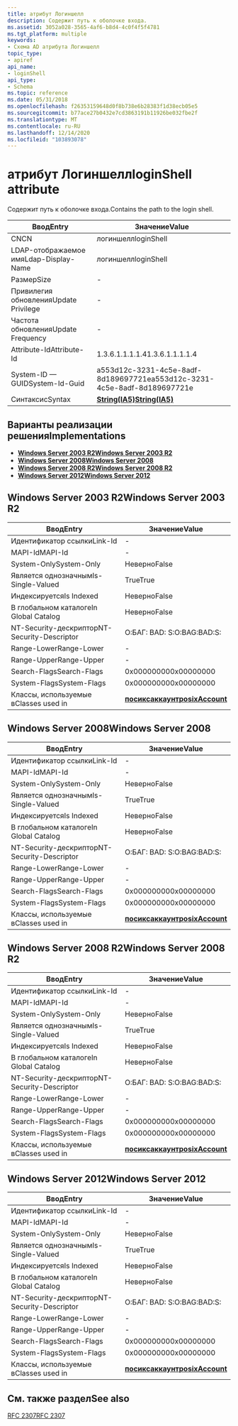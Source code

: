 ```yaml
---
title: атрибут Логиншелл
description: Содержит путь к оболочке входа.
ms.assetid: 3052a028-3565-4af6-b8d4-4c0f4f5f4781
ms.tgt_platform: multiple
keywords:
- Схема AD атрибута Логиншелл
topic_type:
- apiref
api_name:
- loginShell
api_type:
- Schema
ms.topic: reference
ms.date: 05/31/2018
ms.openlocfilehash: f26353159648d0f8b738e6b28383f1d38ecb05e5
ms.sourcegitcommit: b77ace27b0432e7cd3863191b11926be032fbe2f
ms.translationtype: MT
ms.contentlocale: ru-RU
ms.lasthandoff: 12/14/2020
ms.locfileid: "103893078"
---
```

# <a name="loginshell-attribute"></a><span data-ttu-id="7df34-104">атрибут Логиншелл</span><span class="sxs-lookup"><span data-stu-id="7df34-104">loginShell attribute</span></span>

<span data-ttu-id="7df34-105">Содержит путь к оболочке входа.</span><span class="sxs-lookup"><span data-stu-id="7df34-105">Contains the path to the login shell.</span></span>



| <span data-ttu-id="7df34-106">Ввод</span><span class="sxs-lookup"><span data-stu-id="7df34-106">Entry</span></span> | <span data-ttu-id="7df34-107">Значение</span><span class="sxs-lookup"><span data-stu-id="7df34-107">Value</span></span> |
|-------------------|--------------------------------------|
| <span data-ttu-id="7df34-108">CN</span><span class="sxs-lookup"><span data-stu-id="7df34-108">CN</span></span>                | <span data-ttu-id="7df34-109">логиншелл</span><span class="sxs-lookup"><span data-stu-id="7df34-109">loginShell</span></span>                           |
| <span data-ttu-id="7df34-110">LDAP-отображаемое имя</span><span class="sxs-lookup"><span data-stu-id="7df34-110">Ldap-Display-Name</span></span> | <span data-ttu-id="7df34-111">логиншелл</span><span class="sxs-lookup"><span data-stu-id="7df34-111">loginShell</span></span>                           |
| <span data-ttu-id="7df34-112">Размер</span><span class="sxs-lookup"><span data-stu-id="7df34-112">Size</span></span>              | \-                                   |
| <span data-ttu-id="7df34-113">Привилегия обновления</span><span class="sxs-lookup"><span data-stu-id="7df34-113">Update Privilege</span></span>  | \-                                   |
| <span data-ttu-id="7df34-114">Частота обновления</span><span class="sxs-lookup"><span data-stu-id="7df34-114">Update Frequency</span></span>  | \-                                   |
| <span data-ttu-id="7df34-115">Attribute-Id</span><span class="sxs-lookup"><span data-stu-id="7df34-115">Attribute-Id</span></span>      | <span data-ttu-id="7df34-116">1.3.6.1.1.1.1.4</span><span class="sxs-lookup"><span data-stu-id="7df34-116">1.3.6.1.1.1.1.4</span></span>                      |
| <span data-ttu-id="7df34-117">System-ID — GUID</span><span class="sxs-lookup"><span data-stu-id="7df34-117">System-Id-Guid</span></span>    | <span data-ttu-id="7df34-118">a553d12c-3231-4c5e-8adf-8d189697721e</span><span class="sxs-lookup"><span data-stu-id="7df34-118">a553d12c-3231-4c5e-8adf-8d189697721e</span></span> |
| <span data-ttu-id="7df34-119">Синтаксис</span><span class="sxs-lookup"><span data-stu-id="7df34-119">Syntax</span></span>            | [<span data-ttu-id="7df34-120">**String(IA5)**</span><span class="sxs-lookup"><span data-stu-id="7df34-120">**String(IA5)**</span></span>](s-string-ia5.md)  |



## <a name="implementations"></a><span data-ttu-id="7df34-121">Варианты реализации решения</span><span class="sxs-lookup"><span data-stu-id="7df34-121">Implementations</span></span>

-   [<span data-ttu-id="7df34-122">**Windows Server 2003 R2**</span><span class="sxs-lookup"><span data-stu-id="7df34-122">**Windows Server 2003 R2**</span></span>](#windows-server-2003-r2)
-   [<span data-ttu-id="7df34-123">**Windows Server 2008**</span><span class="sxs-lookup"><span data-stu-id="7df34-123">**Windows Server 2008**</span></span>](#windows-server-2008)
-   [<span data-ttu-id="7df34-124">**Windows Server 2008 R2**</span><span class="sxs-lookup"><span data-stu-id="7df34-124">**Windows Server 2008 R2**</span></span>](#windows-server-2008-r2)
-   [<span data-ttu-id="7df34-125">**Windows Server 2012**</span><span class="sxs-lookup"><span data-stu-id="7df34-125">**Windows Server 2012**</span></span>](#windows-server-2012)

## <a name="windows-server-2003-r2"></a><span data-ttu-id="7df34-126">Windows Server 2003 R2</span><span class="sxs-lookup"><span data-stu-id="7df34-126">Windows Server 2003 R2</span></span>



| <span data-ttu-id="7df34-127">Ввод</span><span class="sxs-lookup"><span data-stu-id="7df34-127">Entry</span></span> | <span data-ttu-id="7df34-128">Значение</span><span class="sxs-lookup"><span data-stu-id="7df34-128">Value</span></span> |
|------------------------|---------------------------------------------------|
| <span data-ttu-id="7df34-129">Идентификатор ссылки</span><span class="sxs-lookup"><span data-stu-id="7df34-129">Link-Id</span></span>                | \-                                                |
| <span data-ttu-id="7df34-130">MAPI-Id</span><span class="sxs-lookup"><span data-stu-id="7df34-130">MAPI-Id</span></span>                | \-                                                |
| <span data-ttu-id="7df34-131">System-Only</span><span class="sxs-lookup"><span data-stu-id="7df34-131">System-Only</span></span>            | <span data-ttu-id="7df34-132">Неверно</span><span class="sxs-lookup"><span data-stu-id="7df34-132">False</span></span>                                             |
| <span data-ttu-id="7df34-133">Является однозначным</span><span class="sxs-lookup"><span data-stu-id="7df34-133">Is-Single-Valued</span></span>       | <span data-ttu-id="7df34-134">True</span><span class="sxs-lookup"><span data-stu-id="7df34-134">True</span></span>                                              |
| <span data-ttu-id="7df34-135">Индексируется</span><span class="sxs-lookup"><span data-stu-id="7df34-135">Is Indexed</span></span>             | <span data-ttu-id="7df34-136">Неверно</span><span class="sxs-lookup"><span data-stu-id="7df34-136">False</span></span>                                             |
| <span data-ttu-id="7df34-137">В глобальном каталоге</span><span class="sxs-lookup"><span data-stu-id="7df34-137">In Global Catalog</span></span>      | <span data-ttu-id="7df34-138">Неверно</span><span class="sxs-lookup"><span data-stu-id="7df34-138">False</span></span>                                             |
| <span data-ttu-id="7df34-139">NT-Security-дескриптор</span><span class="sxs-lookup"><span data-stu-id="7df34-139">NT-Security-Descriptor</span></span> | <span data-ttu-id="7df34-140">О:БАГ: BAD: S:</span><span class="sxs-lookup"><span data-stu-id="7df34-140">O:BAG:BAD:S:</span></span>                                      |
| <span data-ttu-id="7df34-141">Range-Lower</span><span class="sxs-lookup"><span data-stu-id="7df34-141">Range-Lower</span></span>            | \-                                                |
| <span data-ttu-id="7df34-142">Range-Upper</span><span class="sxs-lookup"><span data-stu-id="7df34-142">Range-Upper</span></span>            | \-                                                |
| <span data-ttu-id="7df34-143">Search-Flags</span><span class="sxs-lookup"><span data-stu-id="7df34-143">Search-Flags</span></span>           | <span data-ttu-id="7df34-144">0x00000000</span><span class="sxs-lookup"><span data-stu-id="7df34-144">0x00000000</span></span>                                        |
| <span data-ttu-id="7df34-145">System-Flags</span><span class="sxs-lookup"><span data-stu-id="7df34-145">System-Flags</span></span>           | <span data-ttu-id="7df34-146">0x00000000</span><span class="sxs-lookup"><span data-stu-id="7df34-146">0x00000000</span></span>                                        |
| <span data-ttu-id="7df34-147">Классы, используемые в</span><span class="sxs-lookup"><span data-stu-id="7df34-147">Classes used in</span></span>        | [<span data-ttu-id="7df34-148">**посиксаккаунт**</span><span class="sxs-lookup"><span data-stu-id="7df34-148">**posixAccount**</span></span>](c-posixaccount.md)<br/> |



## <a name="windows-server-2008"></a><span data-ttu-id="7df34-149">Windows Server 2008</span><span class="sxs-lookup"><span data-stu-id="7df34-149">Windows Server 2008</span></span>



| <span data-ttu-id="7df34-150">Ввод</span><span class="sxs-lookup"><span data-stu-id="7df34-150">Entry</span></span> | <span data-ttu-id="7df34-151">Значение</span><span class="sxs-lookup"><span data-stu-id="7df34-151">Value</span></span> |
|------------------------|---------------------------------------------------|
| <span data-ttu-id="7df34-152">Идентификатор ссылки</span><span class="sxs-lookup"><span data-stu-id="7df34-152">Link-Id</span></span>                | \-                                                |
| <span data-ttu-id="7df34-153">MAPI-Id</span><span class="sxs-lookup"><span data-stu-id="7df34-153">MAPI-Id</span></span>                | \-                                                |
| <span data-ttu-id="7df34-154">System-Only</span><span class="sxs-lookup"><span data-stu-id="7df34-154">System-Only</span></span>            | <span data-ttu-id="7df34-155">Неверно</span><span class="sxs-lookup"><span data-stu-id="7df34-155">False</span></span>                                             |
| <span data-ttu-id="7df34-156">Является однозначным</span><span class="sxs-lookup"><span data-stu-id="7df34-156">Is-Single-Valued</span></span>       | <span data-ttu-id="7df34-157">True</span><span class="sxs-lookup"><span data-stu-id="7df34-157">True</span></span>                                              |
| <span data-ttu-id="7df34-158">Индексируется</span><span class="sxs-lookup"><span data-stu-id="7df34-158">Is Indexed</span></span>             | <span data-ttu-id="7df34-159">Неверно</span><span class="sxs-lookup"><span data-stu-id="7df34-159">False</span></span>                                             |
| <span data-ttu-id="7df34-160">В глобальном каталоге</span><span class="sxs-lookup"><span data-stu-id="7df34-160">In Global Catalog</span></span>      | <span data-ttu-id="7df34-161">Неверно</span><span class="sxs-lookup"><span data-stu-id="7df34-161">False</span></span>                                             |
| <span data-ttu-id="7df34-162">NT-Security-дескриптор</span><span class="sxs-lookup"><span data-stu-id="7df34-162">NT-Security-Descriptor</span></span> | <span data-ttu-id="7df34-163">О:БАГ: BAD: S:</span><span class="sxs-lookup"><span data-stu-id="7df34-163">O:BAG:BAD:S:</span></span>                                      |
| <span data-ttu-id="7df34-164">Range-Lower</span><span class="sxs-lookup"><span data-stu-id="7df34-164">Range-Lower</span></span>            | \-                                                |
| <span data-ttu-id="7df34-165">Range-Upper</span><span class="sxs-lookup"><span data-stu-id="7df34-165">Range-Upper</span></span>            | \-                                                |
| <span data-ttu-id="7df34-166">Search-Flags</span><span class="sxs-lookup"><span data-stu-id="7df34-166">Search-Flags</span></span>           | <span data-ttu-id="7df34-167">0x00000000</span><span class="sxs-lookup"><span data-stu-id="7df34-167">0x00000000</span></span>                                        |
| <span data-ttu-id="7df34-168">System-Flags</span><span class="sxs-lookup"><span data-stu-id="7df34-168">System-Flags</span></span>           | <span data-ttu-id="7df34-169">0x00000000</span><span class="sxs-lookup"><span data-stu-id="7df34-169">0x00000000</span></span>                                        |
| <span data-ttu-id="7df34-170">Классы, используемые в</span><span class="sxs-lookup"><span data-stu-id="7df34-170">Classes used in</span></span>        | [<span data-ttu-id="7df34-171">**посиксаккаунт**</span><span class="sxs-lookup"><span data-stu-id="7df34-171">**posixAccount**</span></span>](c-posixaccount.md)<br/> |



## <a name="windows-server-2008-r2"></a><span data-ttu-id="7df34-172">Windows Server 2008 R2</span><span class="sxs-lookup"><span data-stu-id="7df34-172">Windows Server 2008 R2</span></span>



| <span data-ttu-id="7df34-173">Ввод</span><span class="sxs-lookup"><span data-stu-id="7df34-173">Entry</span></span> | <span data-ttu-id="7df34-174">Значение</span><span class="sxs-lookup"><span data-stu-id="7df34-174">Value</span></span> |
|------------------------|---------------------------------------------------|
| <span data-ttu-id="7df34-175">Идентификатор ссылки</span><span class="sxs-lookup"><span data-stu-id="7df34-175">Link-Id</span></span>                | \-                                                |
| <span data-ttu-id="7df34-176">MAPI-Id</span><span class="sxs-lookup"><span data-stu-id="7df34-176">MAPI-Id</span></span>                | \-                                                |
| <span data-ttu-id="7df34-177">System-Only</span><span class="sxs-lookup"><span data-stu-id="7df34-177">System-Only</span></span>            | <span data-ttu-id="7df34-178">Неверно</span><span class="sxs-lookup"><span data-stu-id="7df34-178">False</span></span>                                             |
| <span data-ttu-id="7df34-179">Является однозначным</span><span class="sxs-lookup"><span data-stu-id="7df34-179">Is-Single-Valued</span></span>       | <span data-ttu-id="7df34-180">True</span><span class="sxs-lookup"><span data-stu-id="7df34-180">True</span></span>                                              |
| <span data-ttu-id="7df34-181">Индексируется</span><span class="sxs-lookup"><span data-stu-id="7df34-181">Is Indexed</span></span>             | <span data-ttu-id="7df34-182">Неверно</span><span class="sxs-lookup"><span data-stu-id="7df34-182">False</span></span>                                             |
| <span data-ttu-id="7df34-183">В глобальном каталоге</span><span class="sxs-lookup"><span data-stu-id="7df34-183">In Global Catalog</span></span>      | <span data-ttu-id="7df34-184">Неверно</span><span class="sxs-lookup"><span data-stu-id="7df34-184">False</span></span>                                             |
| <span data-ttu-id="7df34-185">NT-Security-дескриптор</span><span class="sxs-lookup"><span data-stu-id="7df34-185">NT-Security-Descriptor</span></span> | <span data-ttu-id="7df34-186">О:БАГ: BAD: S:</span><span class="sxs-lookup"><span data-stu-id="7df34-186">O:BAG:BAD:S:</span></span>                                      |
| <span data-ttu-id="7df34-187">Range-Lower</span><span class="sxs-lookup"><span data-stu-id="7df34-187">Range-Lower</span></span>            | \-                                                |
| <span data-ttu-id="7df34-188">Range-Upper</span><span class="sxs-lookup"><span data-stu-id="7df34-188">Range-Upper</span></span>            | \-                                                |
| <span data-ttu-id="7df34-189">Search-Flags</span><span class="sxs-lookup"><span data-stu-id="7df34-189">Search-Flags</span></span>           | <span data-ttu-id="7df34-190">0x00000000</span><span class="sxs-lookup"><span data-stu-id="7df34-190">0x00000000</span></span>                                        |
| <span data-ttu-id="7df34-191">System-Flags</span><span class="sxs-lookup"><span data-stu-id="7df34-191">System-Flags</span></span>           | <span data-ttu-id="7df34-192">0x00000000</span><span class="sxs-lookup"><span data-stu-id="7df34-192">0x00000000</span></span>                                        |
| <span data-ttu-id="7df34-193">Классы, используемые в</span><span class="sxs-lookup"><span data-stu-id="7df34-193">Classes used in</span></span>        | [<span data-ttu-id="7df34-194">**посиксаккаунт**</span><span class="sxs-lookup"><span data-stu-id="7df34-194">**posixAccount**</span></span>](c-posixaccount.md)<br/> |



## <a name="windows-server-2012"></a><span data-ttu-id="7df34-195">Windows Server 2012</span><span class="sxs-lookup"><span data-stu-id="7df34-195">Windows Server 2012</span></span>



| <span data-ttu-id="7df34-196">Ввод</span><span class="sxs-lookup"><span data-stu-id="7df34-196">Entry</span></span> | <span data-ttu-id="7df34-197">Значение</span><span class="sxs-lookup"><span data-stu-id="7df34-197">Value</span></span> |
|------------------------|---------------------------------------------------|
| <span data-ttu-id="7df34-198">Идентификатор ссылки</span><span class="sxs-lookup"><span data-stu-id="7df34-198">Link-Id</span></span>                | \-                                                |
| <span data-ttu-id="7df34-199">MAPI-Id</span><span class="sxs-lookup"><span data-stu-id="7df34-199">MAPI-Id</span></span>                | \-                                                |
| <span data-ttu-id="7df34-200">System-Only</span><span class="sxs-lookup"><span data-stu-id="7df34-200">System-Only</span></span>            | <span data-ttu-id="7df34-201">Неверно</span><span class="sxs-lookup"><span data-stu-id="7df34-201">False</span></span>                                             |
| <span data-ttu-id="7df34-202">Является однозначным</span><span class="sxs-lookup"><span data-stu-id="7df34-202">Is-Single-Valued</span></span>       | <span data-ttu-id="7df34-203">True</span><span class="sxs-lookup"><span data-stu-id="7df34-203">True</span></span>                                              |
| <span data-ttu-id="7df34-204">Индексируется</span><span class="sxs-lookup"><span data-stu-id="7df34-204">Is Indexed</span></span>             | <span data-ttu-id="7df34-205">Неверно</span><span class="sxs-lookup"><span data-stu-id="7df34-205">False</span></span>                                             |
| <span data-ttu-id="7df34-206">В глобальном каталоге</span><span class="sxs-lookup"><span data-stu-id="7df34-206">In Global Catalog</span></span>      | <span data-ttu-id="7df34-207">Неверно</span><span class="sxs-lookup"><span data-stu-id="7df34-207">False</span></span>                                             |
| <span data-ttu-id="7df34-208">NT-Security-дескриптор</span><span class="sxs-lookup"><span data-stu-id="7df34-208">NT-Security-Descriptor</span></span> | <span data-ttu-id="7df34-209">О:БАГ: BAD: S:</span><span class="sxs-lookup"><span data-stu-id="7df34-209">O:BAG:BAD:S:</span></span>                                      |
| <span data-ttu-id="7df34-210">Range-Lower</span><span class="sxs-lookup"><span data-stu-id="7df34-210">Range-Lower</span></span>            | \-                                                |
| <span data-ttu-id="7df34-211">Range-Upper</span><span class="sxs-lookup"><span data-stu-id="7df34-211">Range-Upper</span></span>            | \-                                                |
| <span data-ttu-id="7df34-212">Search-Flags</span><span class="sxs-lookup"><span data-stu-id="7df34-212">Search-Flags</span></span>           | <span data-ttu-id="7df34-213">0x00000000</span><span class="sxs-lookup"><span data-stu-id="7df34-213">0x00000000</span></span>                                        |
| <span data-ttu-id="7df34-214">System-Flags</span><span class="sxs-lookup"><span data-stu-id="7df34-214">System-Flags</span></span>           | <span data-ttu-id="7df34-215">0x00000000</span><span class="sxs-lookup"><span data-stu-id="7df34-215">0x00000000</span></span>                                        |
| <span data-ttu-id="7df34-216">Классы, используемые в</span><span class="sxs-lookup"><span data-stu-id="7df34-216">Classes used in</span></span>        | [<span data-ttu-id="7df34-217">**посиксаккаунт**</span><span class="sxs-lookup"><span data-stu-id="7df34-217">**posixAccount**</span></span>](c-posixaccount.md)<br/> |



## <a name="see-also"></a><span data-ttu-id="7df34-218">См. также раздел</span><span class="sxs-lookup"><span data-stu-id="7df34-218">See also</span></span>

<dl> <dt>

[<span data-ttu-id="7df34-219">RFC 2307</span><span class="sxs-lookup"><span data-stu-id="7df34-219">RFC 2307</span></span>](https://www.ietf.org/rfc/rfc2307.txt)
</dt> </dl>

 

 





